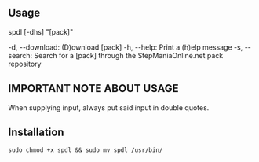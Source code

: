 ## Usage
spdl [-dhs] "[pack]"

-d, --download: (D)ownload [pack]
-h, --help: Print a (h)elp message
-s, --search: Search for a [pack] through the StepManiaOnline.net pack repository

## IMPORTANT NOTE ABOUT USAGE
When supplying input, always put said input in double quotes.

## Installation
`sudo chmod +x spdl && sudo mv spdl /usr/bin/`

